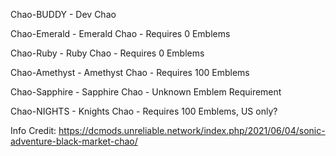 Chao-BUDDY - Dev Chao

Chao-Emerald - Emerald Chao - Requires 0 Emblems

Chao-Ruby - Ruby Chao - Requires 0 Emblems

Chao-Amethyst - Amethyst Chao - Requires 100 Emblems

Chao-Sapphire - Sapphire Chao - Unknown Emblem Requirement

Chao-NIGHTS - Knights Chao - Requires 100 Emblems, US only?

Info Credit: https://dcmods.unreliable.network/index.php/2021/06/04/sonic-adventure-black-market-chao/
